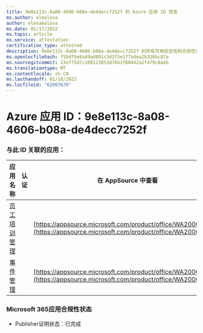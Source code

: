 ```yaml
---
title: 9e8e113c-8a08-4606-b08a-de4decc7252f 的 Azure 应用 ID 信息
ms.author: elmalova
author: elenamalova
ms.date: 01/17/2022
ms.topic: article
ms.service: attestation
certification_type: attested
description: 9e8e113c-8a08-4606-b08a-de4decc7252f 的所有可用安全性和合规性信息。
ms.openlocfilehash: f5b4f9e8a49ad801c3d2f5e177adea2b326bc87a
ms.sourcegitcommit: 23ef75d7c108123853d76b1f80492a2f479c8aeb
ms.translationtype: MT
ms.contentlocale: zh-CN
ms.lasthandoff: 01/18/2022
ms.locfileid: "62067678"
---
```

# <a name="azure-app-id-9e8e113c-8a08-4606-b08a-de4decc7252f"></a>Azure 应用 ID：9e8e113c-8a08-4606-b08a-de4decc7252f


### <a name="apps-associated-with-this-id"></a>与此 ID 关联的应用：
| **应用名称** | **认证** | **在 AppSource 中查看** |
|--------------|---------------|-----------------------|
| [员工培训管理](https://docs.microsoft.com/microsoft-365-app-certification/forward/WA200001512) |  | [https://appsource.microsoft.com/product/office/WA200001512](https://appsource.microsoft.com/product/office/WA200001512) |
| [事件管理](https://docs.microsoft.com/microsoft-365-app-certification/forward/WA200000714) |  | [https://appsource.microsoft.com/product/office/WA200000714](https://appsource.microsoft.com/product/office/WA200000714) |

### <a name="microsoft-365-app-compliance-status"></a>Microsoft 365应用合规性状态
- Publisher证明状态：已完成
